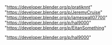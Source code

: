 "https://developer.blender.org/p/pratiknnt"
"https://developer.blender.org/p/JeremyCruise"
"https://developer.blender.org/p/jameswall07700"
"https://developer.blender.org/p/hal9000"
"https://developer.blender.org/p/EitanSomething"
 
"https://developer.blender.org/p/hal9000"
 
